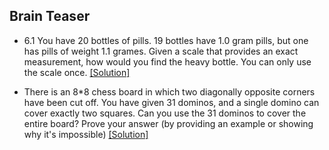 ## Brain Teaser

- 6.1 You have 20 bottles of pills. 19 bottles have 1.0 gram pills, but one has pills of weight 1.1 grames. Given a scale that provides an exact measurement, how would you find the heavy bottle. You can only use the scale once. [[Solution]](../code/6.1.java)

- There is an 8*8 chess board in which two diagonally opposite corners have been cut off. You have given 31 dominos, and a single domino can cover exactly two squares. Can you use the 31 dominos to cover the entire board? Prove your answer (by providing an example or showing why it's impossible) [[Solution]](../code/6.2.java)
